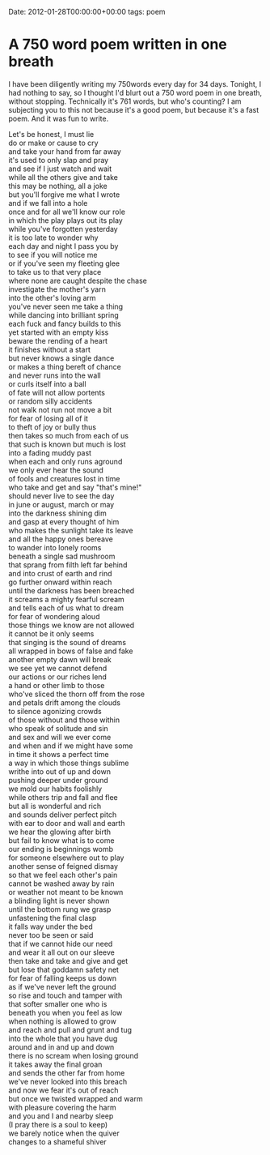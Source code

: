 Date: 2012-01-28T00:00:00+00:00
tags: poem

# A 750 word poem written in one breath

I have been diligently writing my 750words every day for 34 days. Tonight, I had nothing to say, so I thought I'd blurt out a 750 word poem in one breath, without stopping. Technically it's 761 words, but who's counting? I am subjecting you to this not because it's a good poem, but because it's a fast poem. And it was fun to write.

Let's be honest, I must lie  
do or make or cause to cry  
and take your hand from far away  
it's used to only slap and pray  
and see if I just watch and wait  
while all the others give and take  
this may be nothing, all a joke  
but you'll forgive me what I wrote  
and if we fall into a hole  
once and for all we'll know our role  
in which the play plays out its play  
while you've forgotten yesterday  
it is too late to wonder why  
each day and night I pass you by  
to see if you will notice me  
or if you've seen my fleeting glee  
to take us to that very place  
where none are caught despite the chase  
investigate the mother's yarn  
into the other's loving arm  
you've never seen me take a thing  
while dancing into brilliant spring  
each fuck and fancy builds to this  
yet started with an empty kiss  
beware the rending of a heart  
it finishes without a start  
but never knows a single dance  
or makes a thing bereft of chance  
and never runs into the wall  
or curls itself into a ball  
of fate will not allow portents  
or random silly accidents  
not walk not run not move a bit  
for fear of losing all of it  
to theft of joy or bully thus  
then takes so much from each of us  
that such is known but much is lost  
into a fading muddy past  
when each and only runs aground  
we only ever hear the sound  
of fools and creatures lost in time  
who take and get and say "that's mine!"  
should never live to see the day  
in june or august, march or may  
into the darkness shining dim  
and gasp at every thought of him  
who makes the sunlight take its leave  
and all the happy ones bereave  
to wander into lonely rooms  
beneath a single sad mushroom  
that sprang from filth left far behind  
and into crust of earth and rind  
go further onward within reach  
until the darkness has been breached  
it screams a mighty fearful scream  
and tells each of us what to dream  
for fear of wondering aloud  
those things we know are not allowed  
it cannot be it only seems  
that singing is the sound of dreams  
all wrapped in bows of false and fake  
another empty dawn will break  
we see yet we cannot defend  
our actions or our riches lend  
a hand or other limb to those  
who've sliced the thorn off from the rose  
and petals drift among the clouds  
to silence agonizing crowds  
of those without and those within  
who speak of solitude and sin  
and sex and will we ever come  
and when and if we might have some  
in time it shows a perfect time  
a way in which those things sublime  
writhe into out of up and down  
pushing deeper under ground  
we mold our habits foolishly  
while others trip and fall and flee  
but all is wonderful and rich  
and sounds deliver perfect pitch  
with ear to door and wall and earth  
we hear the glowing after birth  
but fail to know what is to come  
our ending is beginnings womb  
for someone elsewhere out to play  
another sense of feigned dismay  
so that we feel each other's pain  
cannot be washed away by rain  
or weather not meant to be known  
a blinding light is never shown  
until the bottom rung we grasp  
unfastening the final clasp  
it falls way under the bed  
never too be seen or said  
that if we cannot hide our need  
and wear it all out on our sleeve  
then take and take and give and get  
but lose that goddamn safety net  
for fear of falling keeps us down  
as if we've never left the ground  
so rise and touch and tamper with  
that softer smaller one who is  
beneath you when you feel as low  
when nothing is allowed to grow  
and reach and pull and grunt and tug  
into the whole that you have dug  
around and in and up and down  
there is no scream when losing ground  
it takes away the final groan  
and sends the other far from home  
we've never looked into this breach  
and now we fear it's out of reach  
but once we twisted wrapped and warm  
with pleasure covering the harm  
and you and I and nearby sleep  
(I pray there is a soul to keep)  
we barely notice when the quiver  
changes to a shameful shiver

